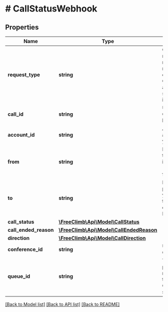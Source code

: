 # # CallStatusWebhook

## Properties

Name | Type | Description | Notes
------------ | ------------- | ------------- | -------------
**request_type** | **string** | Context or reason why this request is being made. Will be callStatus - A Call has ended and the statusCallbackUrl is being invoked. | [optional]
**call_id** | **string** | Unique ID for this Call, generated by FreeClimb. | [optional]
**account_id** | **string** | Account ID associated with your account. | [optional]
**from** | **string** | Phone number of the party that initiated the Call (in E.164 format). | [optional]
**to** | **string** | Phone number provisioned to you and to which this Call is directed (in E.164 format). | [optional]
**call_status** | [**\FreeClimb\Api\Model\CallStatus**](CallStatus.md) |  | [optional]
**call_ended_reason** | [**\FreeClimb\Api\Model\CallEndedReason**](CallEndedReason.md) |  | [optional]
**direction** | [**\FreeClimb\Api\Model\CallDirection**](CallDirection.md) |  | [optional]
**conference_id** | **string** | Unique ID of the Conference. | [optional]
**queue_id** | **string** | This is only populated if the request pertains to a Queue. Otherwise, it is set to null. | [optional]

[[Back to Model list]](../../README.md#models) [[Back to API list]](../../README.md#endpoints) [[Back to README]](../../README.md)
